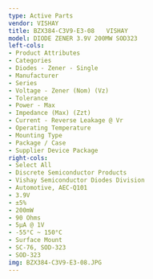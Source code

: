 ```yaml
---
type: Active Parts
vendor: VISHAY
title: BZX384-C3V9-E3-08　　VISHAY
model: DIODE ZENER 3.9V 200MW SOD323
left-cols:
- Product Attributes
- Categories
- Diodes - Zener - Single
- Manufacturer
- Series
- Voltage - Zener (Nom) (Vz)
- Tolerance
- Power - Max
- Impedance (Max) (Zzt)
- Current - Reverse Leakage @ Vr
- Operating Temperature
- Mounting Type
- Package / Case
- Supplier Device Package
right-cols:
- Select All
- Discrete Semiconductor Products
- Vishay Semiconductor Diodes Division
- Automotive, AEC-Q101
- 3.9V
- ±5%
- 200mW
- 90 Ohms
- 5µA @ 1V
- -55°C ~ 150°C
- Surface Mount
- SC-76, SOD-323
- SOD-323
img: BZX384-C3V9-E3-08.JPG
---
```

